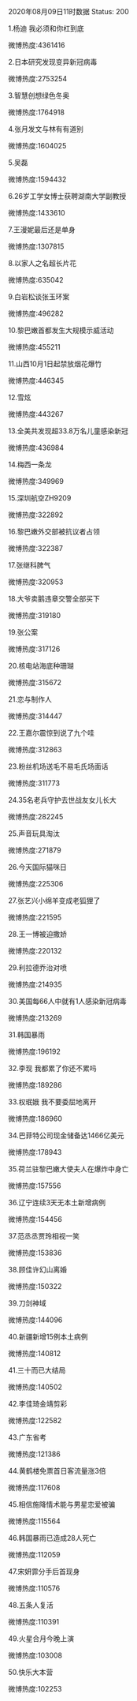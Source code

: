 2020年08月09日11时数据
Status: 200

1.杨迪 我必须和你杠到底

微博热度:4361416

2.日本研究发现变异新冠病毒

微博热度:2753254

3.智慧创想绿色冬奥

微博热度:1764918

4.张月发文与林有有道别

微博热度:1604025

5.吴磊

微博热度:1594432

6.26岁工学女博士获聘湖南大学副教授

微博热度:1433610

7.王漫妮最后还是单身

微博热度:1307815

8.以家人之名超长片花

微博热度:635042

9.白岩松谈张玉环案

微博热度:496282

10.黎巴嫩首都发生大规模示威活动

微博热度:455211

11.山西10月1日起禁放烟花爆竹

微博热度:446345

12.雪炫

微博热度:443267

13.全美共发现超33.8万名儿童感染新冠

微博热度:436984

14.梅西一条龙

微博热度:349969

15.深圳航空ZH9209

微博热度:322892

16.黎巴嫩外交部被抗议者占领

微博热度:322387

17.张继科脾气

微博热度:320953

18.大爷卖鹅违章交警全部买下

微博热度:319180

19.张公案

微博热度:317126

20.核电站海底种珊瑚

微博热度:315672

21.恋与制作人

微博热度:314447

22.王嘉尔震惊到说了九个哇

微博热度:312863

23.粉丝机场送毛不易毛氏场面话

微博热度:311773

24.35名老兵守护去世战友女儿长大

微博热度:282245

25.声音玩具淘汰

微博热度:271879

26.今天国际猫咪日

微博热度:225306

27.张艺兴小绵羊变成老狐狸了

微博热度:221595

28.王一博被迫撒娇

微博热度:220132

29.利拉德乔治对喷

微博热度:214935

30.美国每66人中就有1人感染新冠病毒

微博热度:213269

31.韩国暴雨

微博热度:196192

32.李现 我都累了你还不累吗

微博热度:189286

33.权珉娥 我不要委屈地离开

微博热度:186960

34.巴菲特公司现金储备达1466亿美元

微博热度:178943

35.荷兰驻黎巴嫩大使夫人在爆炸中身亡

微博热度:157556

36.辽宁连续3天无本土新增病例

微博热度:154456

37.范丞丞贾玲相视一笑

微博热度:153836

38.顾佳许幻山离婚

微博热度:150322

39.刀剑神域

微博热度:144096

40.新疆新增15例本土病例

微博热度:140812

41.三十而已大结局

微博热度:140502

42.李佳琦金靖剪彩

微博热度:122582

43.广东省考

微博热度:121386

44.黄鹤楼免票首日客流量涨3倍

微博热度:117608

45.相信施降情术能与男星恋爱被骗

微博热度:115564

46.韩国暴雨已造成28人死亡

微博热度:112059

47.宋妍霏分手后首现身

微博热度:110576

48.五条人复活

微博热度:110391

49.火星合月今晚上演

微博热度:103008

50.快乐大本营

微博热度:102253

